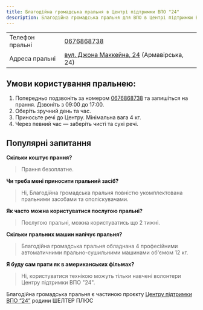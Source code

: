 ```yaml
---
title: Благодійна громадська пральня в Центрі підтримки ВПО "24"
description: Благодійна громадська пральня для ВПО в Центрі підтримки ВПО "24" Благодійного фонду "Шелтер Плюс" у Кривому Розі за адресою вулиця Маккейна, 24 
---
```


<div class="centers--block">

|   |   |
|---|---|
|Телефон пральні|<a href="tel:0676868738">0676868738</a>|
|Адреса пральні| [вул. Джона Маккейна, 24](https://goo.gl/maps/LjhkFUZHJuaAuEKt9) (Армавірська, 24)  |

</div>

## Умови користування пральнею: 
1. Попередньо подзвоніть за номером <a href="tel:0676868738">0676868738</a> та запишіться на прання. Дзвоніть з 09:00 до 17:00.
2. Оберіть зручний день та час.
3. Приносьте речі до Центру. Мінімальна вага 4 кг.
4. Через певний час — заберіть чисті та сухі речі.

## Популярні запитання
**Скільки коштує прання?**
>Прання безоплатне.

**Чи треба мені приносити пральний засіб?**
>Ні, Благодійна громадська пральня повністю укомплектована пральними засобами та ополіскувачами.

**Як часто можна користуватися послугою пральні?**
>Послугою пральні, можна користуватись що 2 тижні.

**Скільки пральних машин налічує пральня?** 
>Благодійна громадська пральня обладнана 4 професійними автоматичними прально-сушильними машинами об'ємом 12 кг.

**Я буду сам прати як в американських фільмах?** 
>Ні, користуватися технікою можуть тільки навчені волонтери Центру підтримки ВПО "24".

Благодійна громадська пральня є частиною проєкту [Центру підтримки ВПО “24”](https://vpo.wiki/center/vpo24/) родини ШЕЛТЕР ПЛЮС